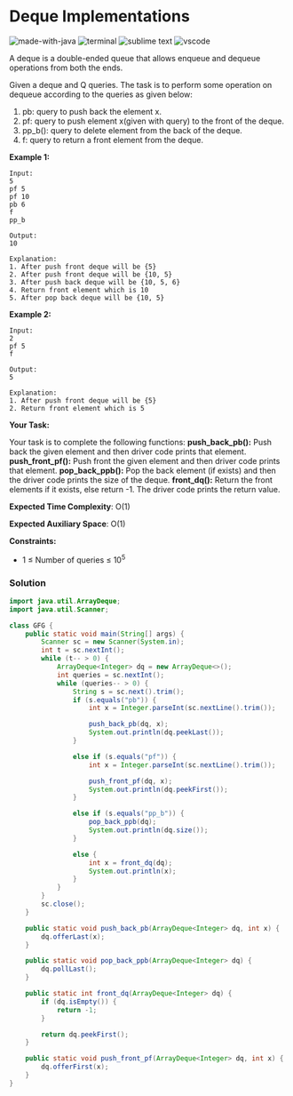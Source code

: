 # Deque Implementations
![made-with-java](https://img.shields.io/badge/Made%20with-Java-007396.svg)
![terminal](https://img.shields.io/badge/Windows%20Terminal-4D4D4D?logo=windows%20terminal&logoColor=white)
![sublime text](https://img.shields.io/badge/sublime_text-%23575757.svg?logo=sublime-text&logoColor=important)
![vscode](https://img.shields.io/badge/Visual_Studio_Code-0078D4?logo=visual%20studio%20code&logoColor=white)

A deque is a double-ended queue that allows enqueue and dequeue operations from both the ends.

Given a deque and Q queries. The task is to perform some operation on dequeue according to the queries as given below:
1. pb: query to push back the element x.
2. pf: query to push element x(given with query) to the front of the deque.
3. pp_b(): query to delete element from the back of the deque.
4. f: query to return a front element from the deque.

__Example 1:__
```
Input:
5
pf 5
pf 10
pb 6
f
pp_b

Output:
10

Explanation:
1. After push front deque will be {5}
2. After push front deque will be {10, 5}
3. After push back deque will be {10, 5, 6}
4. Return front element which is 10
5. After pop back deque will be {10, 5}
```

__Example 2:__
```
Input:
2
pf 5
f

Output:
5

Explanation:
1. After push front deque will be {5}
2. Return front element which is 5
```

**Your Task:**

Your task is to complete the following functions:
**push_back_pb():** Push back the given element and then driver code prints that element.
**push_front_pf():** Push front the given element and then driver code prints that element.
**pop_back_ppb():** Pop the back element (if exists) and then the driver code prints the size of the deque.
**front_dq():** Return the front elements if it exists, else return -1. The driver code prints the return value.

**Expected Time Complexity**: O(1)

**Expected Auxiliary Space**: O(1)

__Constraints:__
- 1 ≤ Number of queries ≤ 10<sup>5</sup>

### Solution
```java
import java.util.ArrayDeque;
import java.util.Scanner;

class GFG {
    public static void main(String[] args) {
        Scanner sc = new Scanner(System.in);
        int t = sc.nextInt();
        while (t-- > 0) {
            ArrayDeque<Integer> dq = new ArrayDeque<>();
            int queries = sc.nextInt();
            while (queries-- > 0) {
                String s = sc.next().trim();
                if (s.equals("pb")) {
                    int x = Integer.parseInt(sc.nextLine().trim());

                    push_back_pb(dq, x);
                    System.out.println(dq.peekLast());
                }

                else if (s.equals("pf")) {
                    int x = Integer.parseInt(sc.nextLine().trim());

                    push_front_pf(dq, x);
                    System.out.println(dq.peekFirst());
                }

                else if (s.equals("pp_b")) {
                    pop_back_ppb(dq);
                    System.out.println(dq.size());
                }

                else {
                    int x = front_dq(dq);
                    System.out.println(x);
                }
            }
        }
        sc.close();
    }

    public static void push_back_pb(ArrayDeque<Integer> dq, int x) {
        dq.offerLast(x);
    }

    public static void pop_back_ppb(ArrayDeque<Integer> dq) {
        dq.pollLast();
    }

    public static int front_dq(ArrayDeque<Integer> dq) {
        if (dq.isEmpty()) {
            return -1;
        }

        return dq.peekFirst();
    }

    public static void push_front_pf(ArrayDeque<Integer> dq, int x) {
        dq.offerFirst(x);
    }
}
```